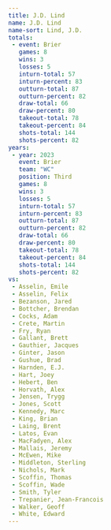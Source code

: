 ```yaml
---
title: J.D. Lind
name: J.D. Lind
name-sort: Lind, J.D.
totals:
 - event: Brier
   games: 8
   wins: 3
   losses: 5
   inturn-total: 57
   inturn-percent: 83
   outturn-total: 87
   outturn-percent: 82
   draw-total: 66
   draw-percent: 80
   takeout-total: 78
   takeout-percent: 84
   shots-total: 144
   shots-percent: 82
years:
 - year: 2023
   event: Brier
   team: "WC"
   position: Third
   games: 8
   wins: 3
   losses: 5
   inturn-total: 57
   inturn-percent: 83
   outturn-total: 87
   outturn-percent: 82
   draw-total: 66
   draw-percent: 80
   takeout-total: 78
   takeout-percent: 84
   shots-total: 144
   shots-percent: 82
vs:
 - Asselin, Emile
 - Asselin, Felix
 - Bezanson, Jared
 - Bottcher, Brendan
 - Cocks, Adam
 - Crete, Martin
 - Fry, Ryan
 - Gallant, Brett
 - Gauthier, Jacques
 - Ginter, Jason
 - Gushue, Brad
 - Harnden, E.J.
 - Hart, Joey
 - Hebert, Ben
 - Horvath, Alex
 - Jensen, Trygg
 - Jones, Scott
 - Kennedy, Marc
 - King, Brian
 - Laing, Brent
 - Latos, Evan
 - MacFadyen, Alex
 - Mallais, Jeremy
 - McEwen, Mike
 - Middleton, Sterling
 - Nichols, Mark
 - Scoffin, Thomas
 - Scoffin, Wade
 - Smith, Tyler
 - Trepanier, Jean-Francois
 - Walker, Geoff
 - White, Edward
---
```

